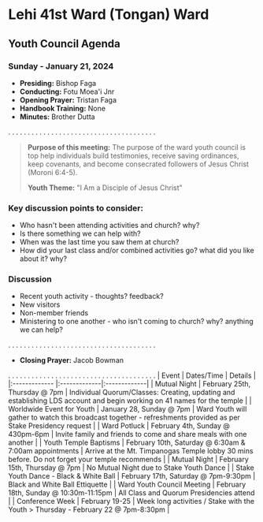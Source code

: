 # Lehi 41st Ward (Tongan) Ward
## Youth Council Agenda
### Sunday - January 21, 2024

* __Presiding:__ Bishop Faga
* __Conducting:__ Fotu Moea'i Jnr
* __Opening Prayer:__ Tristan Faga
* __Handbook Training:__ None
* __Minutes:__ Brother Dutta

. . . . . . . . . . . . . . . . . . . . . . . . . . . . . . . . . . . . . .

> __Purpose of this meeting:__ The purpose of the ward youth council is top help individuals build testimonies, receive saving ordinances, keep covenants, and become consecrated followers of Jesus Christ (Moroni 6:4-5).
> 
> __Youth Theme:__ "I Am a Disciple of Jesus Christ"

### Key discussion points to consider:
* Who hasn't been attending activities and church? why?
* Is there something we can help with?
* When was the last time you saw them at church?
* How did your last class and/or combined activities go? what did you like about it? why?

### Discussion

* Recent youth activity - thoughts? feedback?
* New visitors
* Non-member friends
* Ministering to one another - who isn't coming to church? why? anything we can help?

. . . . . . . . . . . . . . . . . . . . . . . . . . . . . . . . . . . . . .
* __Closing Prayer:__ Jacob Bowman

. . . . . . . . . . . . . . . . . . . . . . . . . . . . . . . . . . . . . . 
| Event | Dates/Time | Details  |
|:------------- |:-------------|:-------------|
| Mutual Night | February 25th, Thursday @ 7pm | Individual Quorum/Classes: Creating, updating and establishing LDS account and begin working on 41 names for the temple |
| Worldwide Event for Youth | January 28, Sunday @ 7pm | Ward Youth will gather to watch this broadcast together - refreshments provided as per Stake Presidency request |
| Ward Potluck | February 4th, Sunday @ 430pm-6pm | Invite family and friends to come and share meals with one another  |
| Youth Temple Baptisms | February 10th, Saturday @ 6:30am & 7:00am appointments | Arrive at the Mt. Timpanogas Temple lobby 30 mins before. Do not forget your temple recommends |
| Mutual Night | February 15th, Thursday @ 7pm | No Mutual Night due to Stake Youth Dance |
| Stake Youth Dance - Black & White Ball | February 17th, Saturday @ 7pm-9:30pm | Black and White Ball Ettiquette |
| Ward Youth Council Meeting | February 18th, Sunday @ 10:30m-11:15pm | All Class and Quorum Presidencies attend |
| Conference Week | February 19-25 | Week long activities / Stake with the Youth > Thursday - February 22 @ 7pm-8:30pm |
